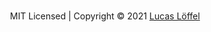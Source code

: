 <FrontHeader/>
<FrontFeatures/>

<br>
<p align="center" id="footer">
    MIT Licensed | Copyright &copy; 2021 <a target="_blank" href="https://github.com/loeffel-io">Lucas Löffel</a>
</p>